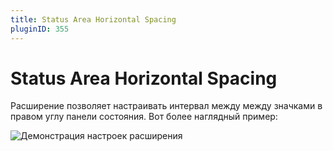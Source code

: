 ```yaml
---
title: Status Area Horizontal Spacing
pluginID: 355
---
```


# Status Area Horizontal Spacing

Расширение позволяет настраивать интервал между между значками в правом углу панели состояния. Вот более наглядный пример:

![Демонстрация настроек расширения](/status-area-horizontal-spacing/demo.gif)

<!--@include: ./parts/show-install-steps.md-->

